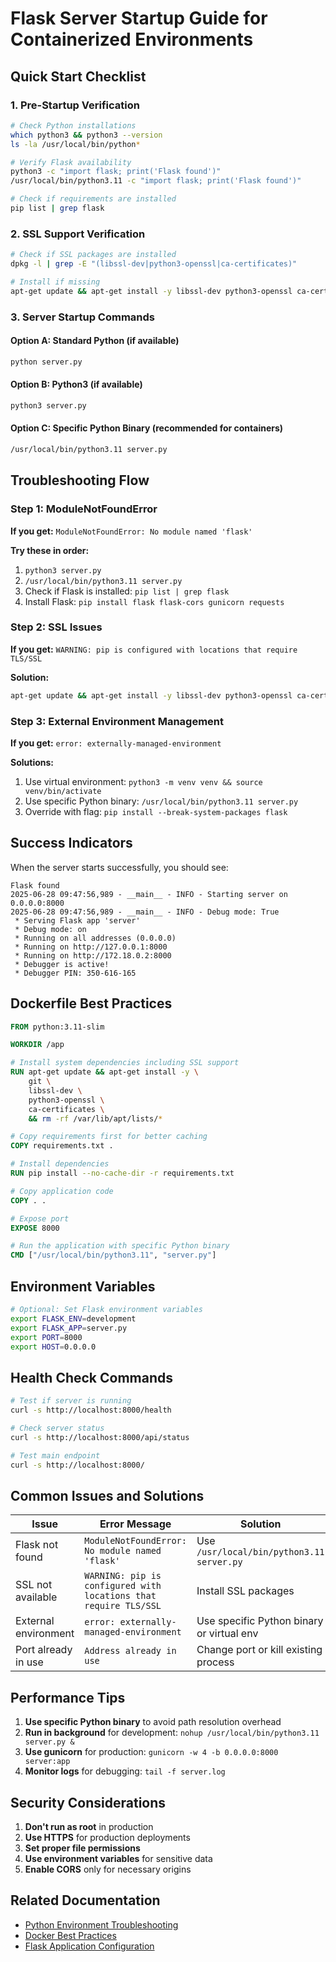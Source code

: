 # Flask Server Startup Guide for Containerized Environments

## Quick Start Checklist

### 1. Pre-Startup Verification
```bash
# Check Python installations
which python3 && python3 --version
ls -la /usr/local/bin/python*

# Verify Flask availability
python3 -c "import flask; print('Flask found')"
/usr/local/bin/python3.11 -c "import flask; print('Flask found')"

# Check if requirements are installed
pip list | grep flask
```

### 2. SSL Support Verification
```bash
# Check if SSL packages are installed
dpkg -l | grep -E "(libssl-dev|python3-openssl|ca-certificates)"

# Install if missing
apt-get update && apt-get install -y libssl-dev python3-openssl ca-certificates
```

### 3. Server Startup Commands

#### Option A: Standard Python (if available)
```bash
python server.py
```

#### Option B: Python3 (if available)
```bash
python3 server.py
```

#### Option C: Specific Python Binary (recommended for containers)
```bash
/usr/local/bin/python3.11 server.py
```

## Troubleshooting Flow

### Step 1: ModuleNotFoundError
**If you get:** `ModuleNotFoundError: No module named 'flask'`

**Try these in order:**
1. `python3 server.py`
2. `/usr/local/bin/python3.11 server.py`
3. Check if Flask is installed: `pip list | grep flask`
4. Install Flask: `pip install flask flask-cors gunicorn requests`

### Step 2: SSL Issues
**If you get:** `WARNING: pip is configured with locations that require TLS/SSL`

**Solution:**
```bash
apt-get update && apt-get install -y libssl-dev python3-openssl ca-certificates
```

### Step 3: External Environment Management
**If you get:** `error: externally-managed-environment`

**Solutions:**
1. Use virtual environment: `python3 -m venv venv && source venv/bin/activate`
2. Use specific Python binary: `/usr/local/bin/python3.11 server.py`
3. Override with flag: `pip install --break-system-packages flask`

## Success Indicators

When the server starts successfully, you should see:
```
Flask found
2025-06-28 09:47:56,989 - __main__ - INFO - Starting server on 0.0.0.0:8000
2025-06-28 09:47:56,989 - __main__ - INFO - Debug mode: True
 * Serving Flask app 'server'
 * Debug mode: on
 * Running on all addresses (0.0.0.0)
 * Running on http://127.0.0.1:8000
 * Running on http://172.18.0.2:8000
 * Debugger is active!
 * Debugger PIN: 350-616-165
```

## Dockerfile Best Practices

```dockerfile
FROM python:3.11-slim

WORKDIR /app

# Install system dependencies including SSL support
RUN apt-get update && apt-get install -y \
    git \
    libssl-dev \
    python3-openssl \
    ca-certificates \
    && rm -rf /var/lib/apt/lists/*

# Copy requirements first for better caching
COPY requirements.txt .

# Install dependencies
RUN pip install --no-cache-dir -r requirements.txt

# Copy application code
COPY . .

# Expose port
EXPOSE 8000

# Run the application with specific Python binary
CMD ["/usr/local/bin/python3.11", "server.py"]
```

## Environment Variables

```bash
# Optional: Set Flask environment variables
export FLASK_ENV=development
export FLASK_APP=server.py
export PORT=8000
export HOST=0.0.0.0
```

## Health Check Commands

```bash
# Test if server is running
curl -s http://localhost:8000/health

# Check server status
curl -s http://localhost:8000/api/status

# Test main endpoint
curl -s http://localhost:8000/
```

## Common Issues and Solutions

| Issue | Error Message | Solution |
|-------|---------------|----------|
| Flask not found | `ModuleNotFoundError: No module named 'flask'` | Use `/usr/local/bin/python3.11 server.py` |
| SSL not available | `WARNING: pip is configured with locations that require TLS/SSL` | Install SSL packages |
| External environment | `error: externally-managed-environment` | Use specific Python binary or virtual env |
| Port already in use | `Address already in use` | Change port or kill existing process |

## Performance Tips

1. **Use specific Python binary** to avoid path resolution overhead
2. **Run in background** for development: `nohup /usr/local/bin/python3.11 server.py &`
3. **Use gunicorn** for production: `gunicorn -w 4 -b 0.0.0.0:8000 server:app`
4. **Monitor logs** for debugging: `tail -f server.log`

## Security Considerations

1. **Don't run as root** in production
2. **Use HTTPS** for production deployments
3. **Set proper file permissions**
4. **Use environment variables** for sensitive data
5. **Enable CORS** only for necessary origins

## Related Documentation

- [Python Environment Troubleshooting](python-environment-troubleshooting.md)
- [Docker Best Practices](docker-best-practices.md)
- [Flask Application Configuration](flask-configuration.md) 